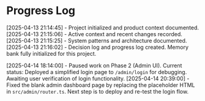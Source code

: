# Progress Log

[2025-04-13 21:14:45] - Project initialized and product context documented.
[2025-04-13 21:15:06] - Active context and recent changes recorded.
[2025-04-13 21:15:25] - System patterns and architecture documented.
[2025-04-13 21:16:02] - Decision log and progress log created. Memory bank fully initialized for this project.

[2025-04-14 18:14:00] - Paused work on Phase 2 (Admin UI). Current status: Deployed a simplified login page to `/admin/login` for debugging. Awaiting user verification of login functionality.
[2025-04-14 20:39:00] - Fixed the blank admin dashboard page by replacing the placeholder HTML in `src/admin/router.ts`. Next step is to deploy and re-test the login flow.